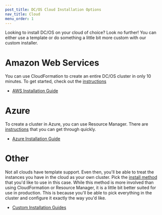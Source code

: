 ```yaml
---
post_title: DC/OS Cloud Installation Options
nav_title: Cloud
menu_order: 1
---
```


Looking to install DC/OS on your cloud of choice? Look no further! You can either use a template or do something a little bit more custom with our custom installer.

# Amazon Web Services

You can use CloudFormation to create an entire DC/OS cluster in only 10 minutes. To get started, check out the [instructions][1]

- [AWS Installation Guide][1]

# Azure

To create a cluster in Azure, you can use Resource Manager. There are [instructions][2] that you can get through quickly.

- [Azure Installation Guide][2]

# Other

Not all clouds have template support. Even then, you'll be able to treat the instances you have in the cloud as your own cluster. Pick the [install method][3] that you'd like to use in this case. While this method is more involved than using CloudFormation or Resource Manager, it is a little bit better suited for use in production. This is because you'll be able to pick everything in the cluster and configure it exactly the way you'd like.

- [Custom Installation Guides][3]

[1]: aws/
[2]: azure/
[3]: ../custom/
